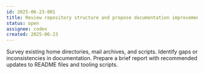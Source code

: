 ```yaml
---
id: 2025-06-23-001
title: Review repository structure and propose documentation improvements
status: open
assignee: codex
created: 2025-06-23
---
```


Survey existing home directories, mail archives, and scripts.
Identify gaps or inconsistencies in documentation.
Prepare a brief report with recommended updates to README files and tooling scripts.
